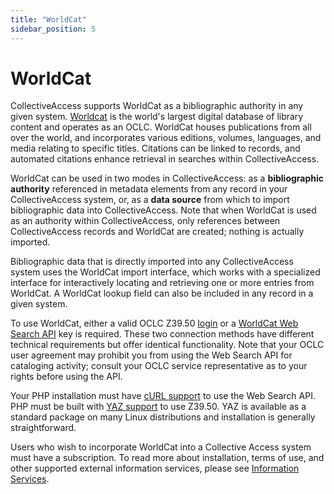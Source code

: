 ```yaml
---
title: "WorldCat"
sidebar_position: 5
---
```


# WorldCat

CollectiveAccess supports WorldCat as a
bibliographic authority in any given system.
[Worldcat](https://www.worldcat.org/) is the world's largest digital
database of library content and operates as an OCLC. WorldCat houses
publications from all over the world, and incorporates various editions,
volumes, languages, and media relating to specific titles. Citations can
be linked to records, and automated citations enhance retrieval in
searches within CollectiveAccess.

WorldCat can be used in two modes in CollectiveAccess: as a
**bibliographic authority** referenced in metadata elements from any
record in your CollectiveAccess system, or, as a **data source** from
which to import bibliographic data into CollectiveAccess. Note that when
WorldCat is used as an authority within CollectiveAccess, only
references between CollectiveAccess records and WorldCat are created;
nothing is actually imported.

Bibliographic data that is directly imported into any CollectiveAccess
system uses the WorldCat import interface, which works with a
specialized interface for interactively locating and retrieving one or
more entries from WorldCat. A WorldCat lookup field can also be included
in any record in a given system.

To use WorldCat, either a valid OCLC Z39.50
[login](https://help.oclc.org/Metadata_Services/Z3950_Cataloging) or a
[WorldCat Web Search
API](https://www.oclc.org/developer/api/oclc-apis/worldcat-search-api.en.html)
key is required. These two connection methods have different technical
requirements but offer identical functionality. Note that your OCLC user
agreement may prohibit you from using the Web Search API for cataloging
activity; consult your OCLC service representative as to your rights
before using the API.

Your PHP installation must have [cURL
support](https://www.php.net/manual/en/book.curl.php) to use the Web
Search API. PHP must be built with [YAZ
support](https://www.php.net/manual/en/book.yaz.php) to use Z39.50. YAZ
is available as a standard package on many Linux distributions and
installation is generally straightforward.

Users who wish to incorporate WorldCat into a Collective Access system
must have a subscription. To read more about installation, terms of use,
and other supported external information services, please see
[Information
Services](../dataModelling/metadata/informationServices).
